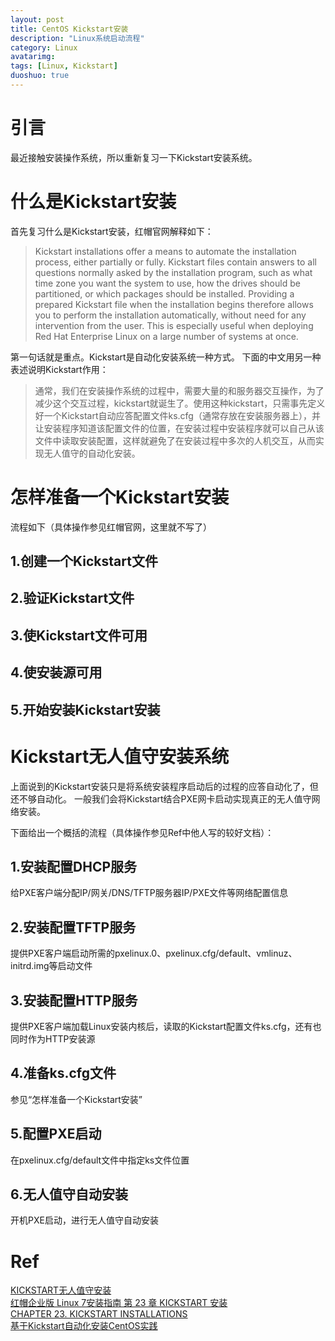 ```yaml
---
layout: post
title: CentOS Kickstart安装
description: "Linux系统启动流程"
category: Linux
avatarimg:
tags: [Linux, Kickstart]
duoshuo: true
---
```


# 引言
最近接触安装操作系统，所以重新复习一下Kickstart安装系统。

# 什么是Kickstart安装
首先复习什么是Kickstart安装，红帽官网解释如下：
> Kickstart installations offer a means to automate the installation process, either partially or fully. Kickstart files contain answers to all questions normally asked by the installation program, such as what time zone you want the system to use, how the drives should be partitioned, or which packages should be installed. Providing a prepared Kickstart file when the installation begins therefore allows you to perform the installation automatically, without need for any intervention from the user. This is especially useful when deploying Red Hat Enterprise Linux on a large number of systems at once.

第一句话就是重点。Kickstart是自动化安装系统一种方式。
下面的中文用另一种表述说明Kickstart作用：

> 通常，我们在安装操作系统的过程中，需要大量的和服务器交互操作，为了减少这个交互过程，kickstart就诞生了。使用这种kickstart，只需事先定义好一个Kickstart自动应答配置文件ks.cfg（通常存放在安装服务器上），并让安装程序知道该配置文件的位置，在安装过程中安装程序就可以自己从该文件中读取安装配置，这样就避免了在安装过程中多次的人机交互，从而实现无人值守的自动化安装。

# 怎样准备一个Kickstart安装
流程如下（具体操作参见红帽官网，这里就不写了）
## 1.创建一个Kickstart文件
## 2.验证Kickstart文件
## 3.使Kickstart文件可用
## 4.使安装源可用
## 5.开始安装Kickstart安装


# Kickstart无人值守安装系统

上面说到的Kickstart安装只是将系统安装程序启动后的过程的应答自动化了，但还不够自动化。
一般我们会将Kickstart结合PXE网卡启动实现真正的无人值守网络安装。

下面给出一个概括的流程（具体操作参见Ref中他人写的较好文档）：

## 1.安装配置DHCP服务
给PXE客户端分配IP/网关/DNS/TFTP服务器IP/PXE文件等网络配置信息

## 2.安装配置TFTP服务
提供PXE客户端启动所需的pxelinux.0、pxelinux.cfg/default、vmlinuz、initrd.img等启动文件

## 3.安装配置HTTP服务
提供PXE客户端加载Linux安装内核后，读取的Kickstart配置文件ks.cfg，还有也同时作为HTTP安装源

## 4.准备ks.cfg文件
参见“怎样准备一个Kickstart安装”

## 5.配置PXE启动
在pxelinux.cfg/default文件中指定ks文件位置


## 6.无人值守自动安装
开机PXE启动，进行无人值守自动安装

# Ref
[KICKSTART无人值守安装](http://www.zyops.com/autoinstall-kickstart)  
[红帽企业版 Linux 7安装指南 第 23 章 KICKSTART 安装](https://access.redhat.com/documentation/zh-CN/Red_Hat_Enterprise_Linux/7/html/Installation_Guide/chap-kickstart-installations.html)  
[CHAPTER 23. KICKSTART INSTALLATIONS](https://access.redhat.com/documentation/en-US/Red_Hat_Enterprise_Linux/7/html/Installation_Guide/chap-kickstart-installations.html)  
[基于Kickstart自动化安装CentOS实践](https://wsgzao.github.io/post/kickstart/)  


